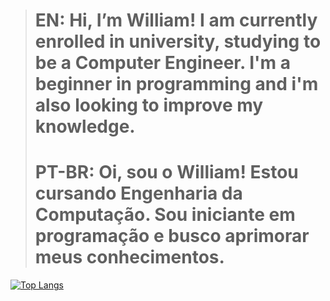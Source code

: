 ># **EN:    Hi, I’m William! I am currently enrolled in university, studying to be a Computer Engineer. I'm a beginner in programming and i'm also looking to improve my knowledge.** <br>
># **PT-BR: Oi, sou o William! Estou cursando Engenharia da Computação. Sou iniciante em programação e busco aprimorar meus conhecimentos.** 

[![Top Langs](https://github-readme-stats.vercel.app/api/top-langs/?username=willJOIN&langs_count=10&layout=compact&theme=dracula)](https://github.com/anuraghazra/github-readme-stats)
